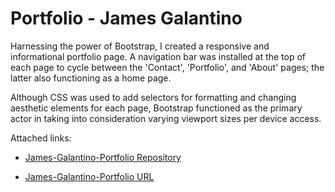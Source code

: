 # Portfolio - James Galantino

Harnessing the power of Bootstrap, I created a responsive and informational portfolio page. A navigation bar was installed at the top of each page to cycle between the 'Contact', 'Portfolio', and 'About' pages; the latter also functioning as a home page.

Although CSS was used to add selectors for formatting and changing aesthetic elements for each page, Bootstrap functioned as the primary actor in taking into consideration varying viewport sizes per device access.

Attached links:

* [James-Galantino-Portfolio Repository](https://github.com/jimbopulos/James-Galantino-Portfolio)

* [James-Galantino-Portfolio URL](https://jimbopulos.github.io/James-Galantino-Portfolio/)